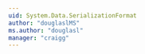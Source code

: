 ```yaml
---
uid: System.Data.SerializationFormat
author: "douglaslMS"
ms.author: "douglasl"
manager: "craigg"
---
```

